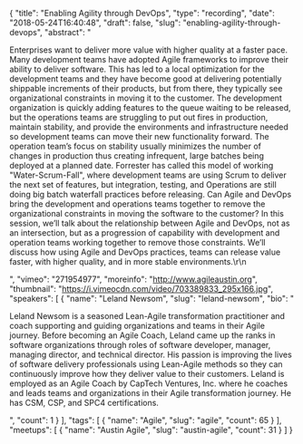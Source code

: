 {
  "title": "Enabling Agility through DevOps",
  "type": "recording",
  "date": "2018-05-24T16:40:48",
  "draft": false,
  "slug": "enabling-agility-through-devops",
  "abstract": "<p>Enterprises want to deliver more value with higher quality at a faster pace. Many development teams have adopted Agile frameworks to improve their ability to deliver software. This has led to a local optimization for the development teams and they have become good at delivering potentially shippable increments of their products, but from there, they typically see organizational constraints in moving it to the customer. The development organization is quickly adding features to the queue waiting to be released, but the operations teams are struggling to put out fires in production, maintain stability, and provide the environments and infrastructure needed so development teams can move their new functionality forward. The operation team’s focus on stability usually minimizes the number of changes in production thus creating infrequent, large batches being deployed at a planned date. Forrester has called this model of working \"Water-Scrum-Fall\", where development teams are using Scrum to deliver the next set of features, but integration, testing, and Operations are still doing big batch waterfall practices before releasing. Can Agile and DevOps bring the development and operations teams together to remove the organizational constraints in moving the software to the customer? In this session, we’ll talk about the relationship between Agile and DevOps, not as an intersection, but as a progression of capability with development and operation teams working together to remove those constraints. We’ll discuss how using Agile and DevOps practices, teams can release value faster, with higher quality, and in more stable environments.\r\n</p>",
  "vimeo": "271954977",
  "moreinfo": "http://www.agileaustin.org",
  "thumbnail": "https://i.vimeocdn.com/video/703389833_295x166.jpg",
  "speakers": [
    {
      "name": "Leland Newsom",
      "slug": "leland-newsom",
      "bio": "<p>Leland Newsom is a seasoned Lean-Agile transformation practitioner and coach supporting and guiding organizations and teams in their Agile journey. Before becoming an Agile Coach, Leland came up the ranks in software organizations through roles of software developer, manager, managing director, and technical director. His passion is improving the lives of software delivery professionals using Lean-Agile methods so they can continuously improve how they deliver value to their customers. Leland is employed as an Agile Coach by CapTech Ventures, Inc. where he coaches and leads teams and organizations in their Agile transformation journey. He has CSM, CSP, and SPC4 certifications.</p>",
      "count": 1
    }
  ],
  "tags": [
    {
      "name": "Agile",
      "slug": "agile",
      "count": 65
    }
  ],
  "meetups": [
    {
      "name": "Austin Agile",
      "slug": "austin-agile",
      "count": 31
    }
  ]
}